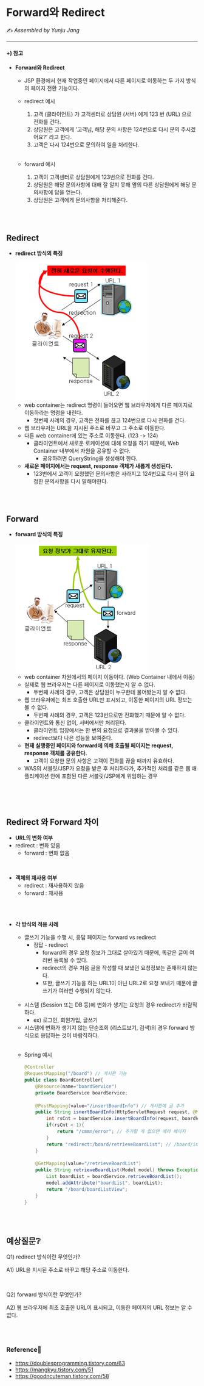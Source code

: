 # Forward와 Redirect

:writing_hand: *Assembled by Yunju Jang*

<!--🤝*Contributors : JiYe Bae*-->

<hr>


#### +) 참고 

- <b>Forward와 Redirect</b>

  - JSP 환경에서 현재 작업중인 페이지에서 다른 페이지로 이동하는 두 가지 방식의 페이지 전환 기능이다.

  - redirect 예시

    1. 고객 (클라이언트) 가 고객센터로 상담원 (서버) 에게 123 번 (URL) 으로 전화를 건다.
    2. 상담원은 고객에게 '고객님, 해당 문의 사항은 124번으로 다시 문의 주시겠어요?' 라고 한다.
    3. 고객은 다시 124번으로 문의하여 일을 처리한다.

    <br/>

  - forward 예시

    1. 고객이 고객센터로 상담원에게 123번으로 전화를 건다.
    2. 상담원은 해당 문의사항에 대해 잘 알지 못해 옆의 다른 상담원에게 해당 문의사항에 답을 얻는다.
    3. 상담원은 고객에게 문의사항을 처리해준다.

<br/>

<br/>

## Redirect

- <b>redirect 방식의 특징</b>

  <img src='resources/redirect.png' width='350px' align='center'>

  - web container는 redirect 명령이 들어오면 웹 브라우저에게 다른 페이지로 이동하라는 명령을 내린다.
    - 첫번째 사례의 경우, 고객은 전화를 끊고 124번으로 다시 전화를 건다.
  - 웹 브라우저는 URL을 지시된 주소로 바꾸고 그 주소로 이동한다.
  - 다른 web container에 있는 주소로 이동한다. (123 -> 124)
    - 클라이언트에서 새로운 로케이션에 대해 요청을 하기 때문에, Web Container 내부에서 자원을 공유할 수 없다.
      - 공유하려면 QueryString을 생성해야 한다.
  - <b>새로운 페이지에서는 request, response 객체가 새롭게 생성된다.</b>
    - 123번에서 고객이 요청했던 문의사항은 사라지고 124번으로 다시 걸어 요청한 문의사항을 다시 말해야한다.

<br/>

<br/>



## Forward

- <b>forward 방식의 특징</b>

  <img src='resources/forward.png' width='350px' align='center'>
  
  - web container 차원에서의 페이지 이동이다. (Web Container 내에서 이동)
  - 실제로 웹 브라우저는 다른 페이지로 이동했는지 알 수 없다. 
    - 두번째 사례의 경우, 고객은 상담원이 누구한테 물어봤는지 알 수 없다.
  - 웹 브라우저에는 최초 호출한 URL만 표시되고, 이동한 페이지의 URL 정보는 볼 수 없다.
    - 두번째 사례의 경우, 고객은 123번으로만 전화했기 때문에 알 수 없다.
  - 클라이언트와 통신 없이, 서버에서만 처리된다.
    - 클라이언트 입장에서는 한 번의 요청으로 결과물을 받아볼 수 있다.
    - redirect보다 나은 성능을 보여준다.
  - <b>현재 실행중인 페이지와 forward에 의해 호출될 페이지는 request, response 객체를 공유한다.</b>
    - 고객이 요청한 문의 사항은 고객이 전화를 끊을 때까지 유효하다.
  - WAS의 서블릿/JSP가 요청을 받은 후 처리하다가, 추가적인 처리를 같은 웹 애플리케이션 안에 포함된 다른 서블릿/JSP에게 위임하는 경우
  
  <br/>

<br/>

<br/>

## Redirect 와 Forward 차이

- <b>URL의 변화 여부</b>
- redirect : 변화 있음
  - forward : 변화 없음

<br/>

- <b>객체의 재사용 여부</b>
  - redirect : 재사용하지 않음
  - forward : 재사용

<br/>

<br/>

- <b>각 방식의 적용 사례</b>

  - 글쓰기 기능을 수행 시, 응답 페이지는 forward vs redirect 
    - 정답 - redirect
      - forward의 경우 요청 정보가 그대로 살아있기 때문에, 똑같은 글이 여러번 등록될 수 있다.
      - redirect의 경우 처음 글을 작성할 때 보냈던 요청정보는 존재하지 않는다.
      - 또한, 글쓰기 기능을 하는 URL1이 아닌 URL2로 요청 보내기 때문에 글쓰기가 여러번 수행되지 않는다.

  <br/>

  - 시스템 (Session 또는 DB 등)에 변화가 생기는 요청의 경우 redirect가 바람직하다.
    - ex) 로그인, 회원가입, 글쓰기
  - 시스템에 변화가 생기지 않는 단순조회 (리스트보기, 검색)의 경우 forward 방식으로 응답하는 것이 바람직하다.

  <br/>

  - Spring 예시

    ``` java
    @Controller
    @RequestMapping("/board") // 게시판 기능
    public class BoardController{
        @Resource(name="boardService")
        private BoardService boardService;
        
        @PostMapping(value="/insertBoardInfo") // 게시판에 글 추가
        public String isnertBoardInfo(HttpServletRequest request, @ModelAttribute BoardVO boardVO) throws Exception{
            int rsCnt = boardService.insertBoardInfo(request, boardVO);
            if(rsCnt < 1){
                return "/cmmn/error"; // 추가할 게 없으면 에러 페이지
            }
            return "redirect:/board/retrieveBoardList"; // /board/insertBoardInfo에서 /board/retrieveBoardList로 리다이렉트
        }
        
        @GetMapping(value="/retrieveBoardList")
        public String retrieveBoardList(Model model) throws Exception {
            List boardList = boardService.retrieveBoardList();
            model.addAttribute("boardList", boardList);
            return "/board/boardListView";
        }
    }
    ```

    


<br/>

<br/>

## 예상질문❔

Q1) redirect 방식이란 무엇인가?

A1) URL을 지시된 주소로 바꾸고 해당 주소로 이동한다.

<br/>

Q2) forward 방식이란 무엇인가?

A2) 웹 브라우저에 최초 호출한 URL이 표시되고, 이동한 페이지의 URL 정보는 알 수 없다.

<br/>

<br/>

### Reference📖

- https://doublesprogramming.tistory.com/63
- https://mangkyu.tistory.com/51
- https://goodncuteman.tistory.com/58